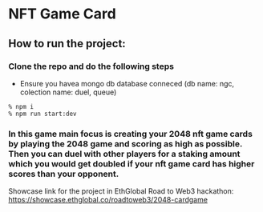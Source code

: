 # NFT Game Card

## How to run the project: 

### Clone the repo and do the following steps
- Ensure you havea mongo db database conneced 
(db name: ngc, colection name: duel, queue)

```
% npm i
% npm run start:dev
```

###  In this game main focus is creating your 2048 nft game cards by playing the 2048 game and scoring as high as possible. Then you can duel with other players for a staking amount which you would get doubled if your nft game card has higher scores than your opponent.


Showcase link for the project in EthGlobal Road to Web3 hackathon:  https://showcase.ethglobal.co/roadtoweb3/2048-cardgame